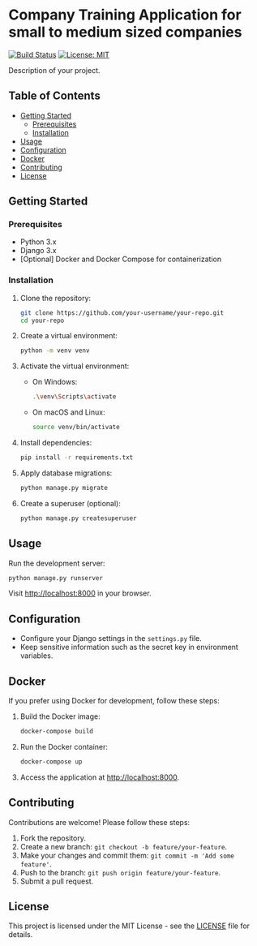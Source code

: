 
# Company Training Application for small to medium sized companies

[![Build Status](https://travis-ci.org/daniil-lebedev/QuizApplication.svg?branch=main)](https://travis-ci.org/daniil-lebedev/QuizApplication)
[![License: MIT](https://img.shields.io/badge/License-MIT-yellow.svg)](https://opensource.org/licenses/MIT)

Description of your project.

## Table of Contents

- [Getting Started](#getting-started)
  - [Prerequisites](#prerequisites)
  - [Installation](#installation)
- [Usage](#usage)
- [Configuration](#configuration)
- [Docker](#docker)
- [Contributing](#contributing)
- [License](#license)

## Getting Started

### Prerequisites

- Python 3.x
- Django 3.x
- [Optional] Docker and Docker Compose for containerization

### Installation

1. Clone the repository:

   ```bash
   git clone https://github.com/your-username/your-repo.git
   cd your-repo
   ```

2. Create a virtual environment:

   ```bash
   python -m venv venv
   ```

3. Activate the virtual environment:

   - On Windows:

     ```bash
     .\venv\Scripts\activate
     ```

   - On macOS and Linux:

     ```bash
     source venv/bin/activate
     ```

4. Install dependencies:

   ```bash
   pip install -r requirements.txt
   ```

5. Apply database migrations:

   ```bash
   python manage.py migrate
   ```

6. Create a superuser (optional):

   ```bash
   python manage.py createsuperuser
   ```

## Usage

Run the development server:

```bash
python manage.py runserver
```

Visit [http://localhost:8000](http://localhost:8000) in your browser.

## Configuration

- Configure your Django settings in the `settings.py` file.
- Keep sensitive information such as the secret key in environment variables.

## Docker

If you prefer using Docker for development, follow these steps:

1. Build the Docker image:

   ```bash
   docker-compose build
   ```

2. Run the Docker container:

   ```bash
   docker-compose up
   ```

3. Access the application at [http://localhost:8000](http://localhost:8000).

## Contributing

Contributions are welcome! Please follow these steps:

1. Fork the repository.
2. Create a new branch: `git checkout -b feature/your-feature`.
3. Make your changes and commit them: `git commit -m 'Add some feature'`.
4. Push to the branch: `git push origin feature/your-feature`.
5. Submit a pull request.

## License

This project is licensed under the MIT License - see the [LICENSE](LICENSE) file for details.